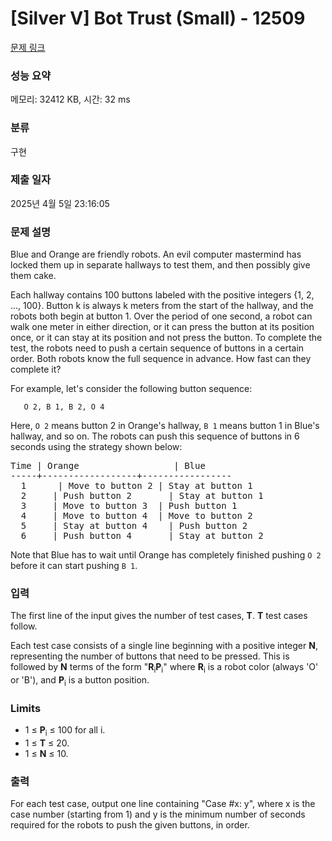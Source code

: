 # [Silver V] Bot Trust (Small) - 12509 

[문제 링크](https://www.acmicpc.net/problem/12509) 

### 성능 요약

메모리: 32412 KB, 시간: 32 ms

### 분류

구현

### 제출 일자

2025년 4월 5일 23:16:05

### 문제 설명

<p>Blue and Orange are friendly robots. An evil computer mastermind has locked them up in separate hallways to test them, and then possibly give them cake.</p>

<p>Each hallway contains 100 buttons labeled with the positive integers {1, 2, ..., 100}. Button k is always k meters from the start of the hallway, and the robots both begin at button 1. Over the period of one second, a robot can walk one meter in either direction, or it can press the button at its position once, or it can stay at its position and not press the button. To complete the test, the robots need to push a certain sequence of buttons in a certain order. Both robots know the full sequence in advance. How fast can they complete it?</p>

<p>For example, let's consider the following button sequence:</p>

<p><code>   O 2, B 1, B 2, O 4</code></p>

<p>Here, <code>O 2</code> means button 2 in Orange's hallway, <code>B 1</code> means button 1 in Blue's hallway, and so on. The robots can push this sequence of buttons in 6 seconds using the strategy shown below:</p>

<pre>Time | Orange                  | Blue
-----+------------------+-----------------
  1      | Move to button 2 | Stay at button 1
  2     | Push button 2       | Stay at button 1
  3     | Move to button 3  | Push button 1
  4     | Move to button 4  | Move to button 2
  5     | Stay at button 4    | Push button 2
  6     | Push button 4       | Stay at button 2
</pre>

<p>Note that Blue has to wait until Orange has completely finished pushing <code>O 2</code> before it can start pushing <code>B 1</code>.</p>

### 입력 

 <p>The first line of the input gives the number of test cases, <strong>T</strong>. <strong>T</strong> test cases follow.</p>

<p>Each test case consists of a single line beginning with a positive integer <strong>N</strong>, representing the number of buttons that need to be pressed. This is followed by <strong>N</strong> terms of the form "<strong>R</strong><sub>i</sub><strong>P</strong><sub>i</sub>" where <strong>R</strong><sub>i</sub> is a robot color (always 'O' or 'B'), and <strong>P</strong><sub>i</sub> is a button position.</p>

<h3>Limits</h3>

<ul>
	<li>1 ≤ <strong>P</strong><sub>i</sub> ≤ 100 for all i.</li>
	<li>1 ≤ <strong>T</strong> ≤ 20.</li>
	<li>1 ≤ <strong>N</strong> ≤ 10.</li>
</ul>

### 출력 

 <p>For each test case, output one line containing "Case #x: y", where x is the case number (starting from 1) and y is the minimum number of seconds required for the robots to push the given buttons, in order.</p>

